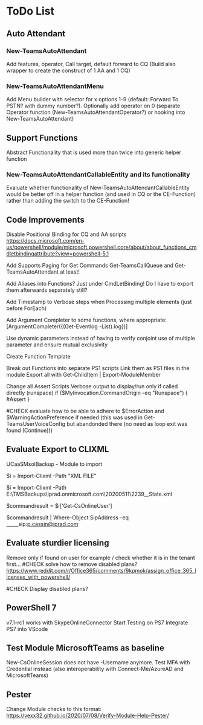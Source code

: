 ﻿# ToDo List

## Auto Attendant

### New-TeamsAutoAttendant

Add features, operator, Call target, default forward to CQ (Build also wrapper to create the construct of 1 AA and 1 CQ)

### New-TeamsAutoAttendantMenu

Add Menu builder with selector for x options 1-9 (default: Forward To PSTN? with dummy number?).
Optionally add operator on 0 (separate Operator function (New-TeamsAutoAttendantOperator?) or hooking into New-TeamsAutoAttendant)

## Support Functions

Abstract Functionality that is used more than twice into generic helper function

### New-TeamsAutoAttendantCallableEntity and its functionality

Evaluate whether functionality of New-TeamsAutoAttendantCallableEntity would be better off in a helper function (and used in CQ or the CE-Function) rather than adding the switch to the CE-Function!

## Code Improvements

Disable Positional Binding for CQ and AA scripts https://docs.microsoft.com/en-us/powershell/module/microsoft.powershell.core/about/about_functions_cmdletbindingattribute?view=powershell-5.1

Add Supports Paging for Get Commands Get-TeamsCallQueue and Get-TeamsAutoAttendant at least!

Add Aliases into Functions? Just under CmdLetBinding! Do I have to export them afterwards separately still?

Add Timestamp to Verbose steps when Processing multiple elements (just before ForEach)

Add Argument Completer to some functions, where appropriate: [ArgumentCompleter({(Get-Eventlog -List).log})]

Use dynamic parameters instead of having to verify conjoint use of multiple parameter and ensure mutual exclusivity

Create Function Template

Break out Functions into separate PS1 scripts
Link them as PS1 files in the module
Export all with Get-ChildItem | Export-ModuleMember

Change all Assert Scripts Verbose output to display/run only if called directly (runspace)
if ($MyInvocation.CommandOrigin -eq "Runspace") {
    #Assert
}

#CHECK evaluate how to be able to adhere to $ErrorAction and $WarningActionPreference if needed (this was used in Get-TeamsUserVoiceConfig but abandonded there (no need as loop exit was found (Continue)))

## Evaluate Export to CLIXML

UCaaSMsolBackup - Module to import

$i = Import-Clixml -Path "XML FILE"

$i = Import-Clixml -Path E:\TMSBackups\iprad.onmicrosoft.com\20200511\2239__State.xml

$commandresult = $i['Get-CsOnlineUser']

$commandresult | Where-Object SipAddress -eq _____sip:p.cassin@iprad.com

## Evaluate sturdier licensing

Remove only if found on user for example / check whether it is in the tenant first...
#CHECK solve how to remove disabled plans?
https://www.reddit.com/r/Office365/comments/9kpmok/assign_office_365_licenses_with_powershell/

#CHECK Display disabled plans?

## PowerShell 7

v7.1-rc1 works with SkypeOnlineConnector
Start Testing on PS7
Integrate PS7 into VScode

## Test Module MicrosoftTeams as baseline

New-CsOnlineSession does not have -Username anymore. Test MFA with Credential instead (also interoperability with Connect-Me/AzureAD and MicrosoftTeams)

## Pester

Change Module checks to this format:
https://vexx32.github.io/2020/07/08/Verify-Module-Help-Pester/
